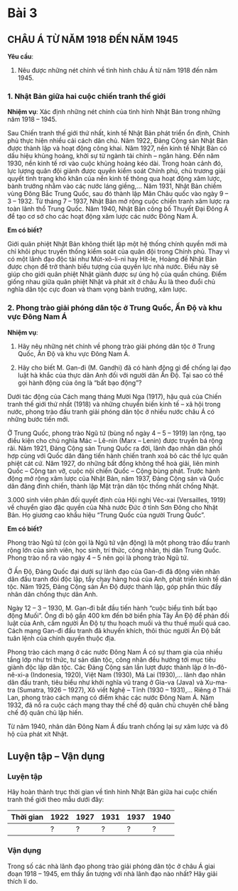 # Bài 3
## CHÂU Á TỪ NĂM 1918 ĐẾN NĂM 1945

**Yêu cầu**:

1. Nêu được những nét chính về tình hình châu Á từ năm 1918 đến năm 1945.

### 1. Nhật Bản giữa hai cuộc chiến tranh thế giới

**Nhiệm vụ**: Xác định những nét chính của tình hình Nhật Bản trong những năm 1918 – 1945.

Sau Chiến tranh thế giới thứ nhất, kinh tế Nhật Bản phát triển ổn định, Chính phủ thực hiện nhiều cải cách dân chủ. Năm 1922, Đảng Cộng sản Nhật Bản được thành lập và hoạt động công khai. Năm 1927, nền kinh tế Nhật Bản có dấu hiệu khủng hoảng, khởi sự từ ngành tài chính – ngân hàng. Đến năm 1930, nền kinh tế rơi vào cuộc khủng hoảng kéo dài. Trong hoàn cảnh đó, lực lượng quân đội giành được quyền kiểm soát Chính phủ, chủ trương giải quyết tình trạng khó khăn của nền kinh tế thông qua hoạt động xâm lược, bành trướng nhằm vào các nước láng giềng,... Năm 1931, Nhật Bản chiếm vùng Đông Bắc Trung Quốc, sau đó thành lập Mãn Châu quốc vào ngày 9 – 3 – 1932. Từ tháng 7 – 1937, Nhật Bản mở rộng cuộc chiến tranh xâm lược ra toàn lãnh thổ Trung Quốc. Năm 1940, Nhật Bản công bố Thuyết Đại Đông Á để tạo cơ sở cho các hoạt động xâm lược các nước Đông Nam Á.

**Em có biết?**

Giới quân phiệt Nhật Bản không thiết lập một hệ thống chính quyền mới mà chỉ khôi phục truyền thống kiểm soát của quân đội trong Chính phủ. Thay vì có một lãnh đạo độc tài như Mút-xô-li-ni hay Hít-le, Hoàng đế Nhật Bản được chọn để trở thành biểu tượng của quyền lực nhà nước. Điều này sẽ giúp cho giới quân phiệt Nhật giành được sự ủng hộ của quần chúng. Điểm giống nhau giữa quân phiệt Nhật và phát xít ở châu Âu là theo đuổi chủ nghĩa dân tộc cực đoan và tham vọng bành trướng, xâm lược.

### 2. Phong trào giải phóng dân tộc ở Trung Quốc, Ấn Độ và khu vực Đông Nam Á

**Nhiệm vụ**:

1. Hãy nêu những nét chính về phong trào giải phóng dân tộc ở Trung Quốc, Ấn Độ và khu vực Đông Nam Á.

2. Hãy cho biết M. Gan-đi (M. Gandhi) đã có hành động gì để chống lại đạo luật hà khắc của thực dân Anh đối với người dân Ấn Độ. Tại sao có thể gọi hành động của ông là “bất bạo động”?

Dưới tác động của Cách mạng tháng Mười Nga (1917), hậu quả của Chiến tranh thế giới thứ nhất (1918) và những chuyển biến kinh tế – xã hội trong nước, phong trào đấu tranh giải phóng dân tộc ở nhiều nước châu Á có những bước tiến mới.

Ở Trung Quốc, phong trào Ngũ tứ (bùng nổ ngày 4 – 5 – 1919) lan rộng, tạo điều kiện cho chủ nghĩa Mác – Lê-nin (Marx – Lenin) được truyền bá rộng rãi. Năm 1921, Đảng Cộng sản Trung Quốc ra đời, lãnh đạo nhân dân phối hợp cùng với Quốc dân đảng tiến hành chiến tranh xoá bỏ các thế lực quân phiệt cát cứ. Năm 1927, do những bất đồng không thể hoà giải, liên minh Quốc – Cộng tan vỡ, cuộc nội chiến Quốc – Cộng bùng phát. Trước hành động mở rộng xâm lược của Nhật Bản, năm 1937, Đảng Cộng sản và Quốc dân đảng đình chiến, thành lập Mặt trận dân tộc thống nhất chống Nhật.

3.000 sinh viên phản đối quyết định của Hội nghị Véc-xai (Versailles, 1919) về chuyển giao đặc quyền của Nhà nước Đức ở tỉnh Sơn Đông cho Nhật Bản. Họ giương cao khẩu hiệu “Trung Quốc của người Trung Quốc”.

**Em có biết?**

Phong trào Ngũ tứ (còn gọi là Ngũ tứ vận động) là một phong trào đấu tranh rộng lớn của sinh viên, học sinh, trí thức, công nhân, thị dân Trung Quốc. Phong trào nổ ra vào ngày 4 – 5 nên gọi là phong trào Ngũ tứ.

Ở Ấn Độ, Đảng Quốc đại dưới sự lãnh đạo của Gan-đi đã động viên nhân dân đấu tranh đòi độc lập, tẩy chay hàng hoá của Anh, phát triển kinh tế dân tộc. Năm 1925, Đảng Cộng sản Ấn Độ được thành lập, góp phần thúc đẩy nhân dân chống thực dân Anh.

Ngày 12 – 3 – 1930, M. Gan-đi bắt đầu tiến hành “cuộc biểu tình bất bạo động Muối”. Ông đi bộ gần 400 km đến bờ biển phía Tây Ấn Độ để phản đối luật của Anh, cấm người Ấn Độ tự thu hoạch muối và thu thuế muối quá cao. Cách mạng Gan-đi đấu tranh đã khuyến khích, thôi thúc người Ấn Độ bất tuân lệnh của chính quyền thuộc địa.

Phong trào cách mạng ở các nước Đông Nam Á có sự tham gia của nhiều tầng lớp như trí thức, tư sản dân tộc, công nhân đều hướng tới mục tiêu giành độc lập dân tộc. Các Đảng Cộng sản lần lượt được thành lập ở In-đô-nê-xi-a (Indonesia, 1920), Việt Nam (1930), Mã Lai (1930),... lãnh đạo nhân dân đấu tranh, tiêu biểu như khởi nghĩa vũ trang ở Gia-va (Java) và Xu-ma-tra (Sumatra, 1926 – 1927), Xô viết Nghệ – Tĩnh (1930 – 1931),... Riêng ở Thái Lan, phong trào cách mạng có điểm khác các nước Đông Nam Á. Năm 1932, đã nổ ra cuộc cách mạng thay thế chế độ quân chủ chuyên chế bằng chế độ quân chủ lập hiến.

Từ năm 1940, nhân dân Đông Nam Á đấu tranh chống lại sự xâm lược và đô hộ của phát xít Nhật.

## Luyện tập – Vận dụng

### Luyện tập

Hãy hoàn thành trục thời gian về tình hình Nhật Bản giữa hai cuộc chiến tranh thế giới theo mẫu dưới đây:

| Thời gian | 1922 | 1927 | 1931 | 1937 | 1940 |
|---|---|---|---|---|---|
| | ? | ? | ? | ? | ? |

### Vận dụng

Trong số các nhà lãnh đạo phong trào giải phóng dân tộc ở châu Á giai đoạn 1918 – 1945, em thấy ấn tượng với nhà lãnh đạo nào nhất? Hãy giải thích lí do.
